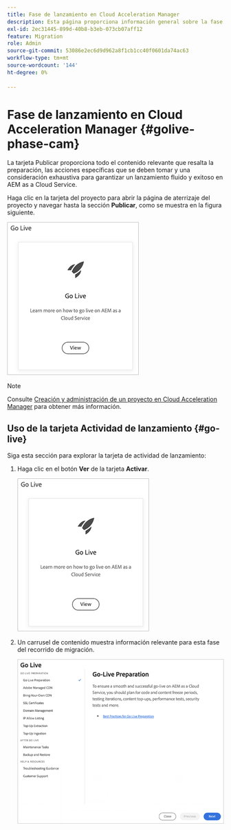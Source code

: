 ```yaml
---
title: Fase de lanzamiento en Cloud Acceleration Manager
description: Esta página proporciona información general sobre la fase de lanzamiento en Cloud Acceleration Manager.
exl-id: 2ec31445-899d-40b8-b3eb-073cb07aff12
feature: Migration
role: Admin
source-git-commit: 53086e2ec6d9d962a8f1cb1cc40f0601da74ac63
workflow-type: tm+mt
source-wordcount: '144'
ht-degree: 0%

---
```


# Fase de lanzamiento en Cloud Acceleration Manager {#golive-phase-cam}

La tarjeta Publicar proporciona todo el contenido relevante que resalta la preparación, las acciones específicas que se deben tomar y una consideración exhaustiva para garantizar un lanzamiento fluido y exitoso en AEM as a Cloud Service.

Haga clic en la tarjeta del proyecto para abrir la página de aterrizaje del proyecto y navegar hasta la sección **Publicar**, como se muestra en la figura siguiente.

![Activar](/help/journey-migration/cloud-acceleration-manager/assets/golive-1.png)

>[!NOTE]
>Consulte [Creación y administración de un proyecto en Cloud Acceleration Manager](https://experienceleague.adobe.com/docs/experience-manager-cloud-service/moving/cloud-acceleration-manager/using-cam/getting-started-cam.html#create-project) para obtener más información.


## Uso de la tarjeta Actividad de lanzamiento {#go-live}

Siga esta sección para explorar la tarjeta de actividad de lanzamiento:

1. Haga clic en el botón **Ver** de la tarjeta **Activar**.

   ![Activar - Ver](/help/journey-migration/cloud-acceleration-manager/assets/golive-1.png)

1. Un carrusel de contenido muestra información relevante para esta fase del recorrido de migración.

   ![El carrusel de contenido muestra información relevante](/help/journey-migration/cloud-acceleration-manager/assets/golive-2.png)
